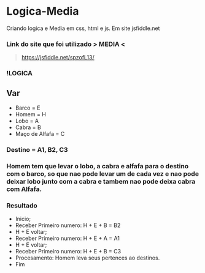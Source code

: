 # Logica-Media
Criando logica e Media em css, html e js. Em site jsfiddle.net


### Link do site que foi utilizado > MEDIA <
 
 > https://jsfiddle.net/spzofL13/


 ### !LOGICA ###
 
 ## Var
 - Barco = E
 - Homem = H
 - Lobo = A
 - Cabra = B
 - Maço de Alfafa = C
 
### Destino = A1, B2, C3
 
### Homem tem que levar o lobo, a cabra e alfafa para o destino com o barco, so que nao pode levar um de cada vez e nao pode deixar lobo junto com a cabra e tambem nao pode deixa cabra com Alfafa.
 
### Resultado
 - Inicio;
 - Receber Primeiro numero: H + E + B = B2
 - H + E voltar;
 - Receber Primeiro numero: H + E + A = A1
 - H + E voltar;
 - Receber Primeiro numero: H + E + B = C3
 - Procesamento: Homem leva seus pertences ao destinos.
 - Fim
 
 #

